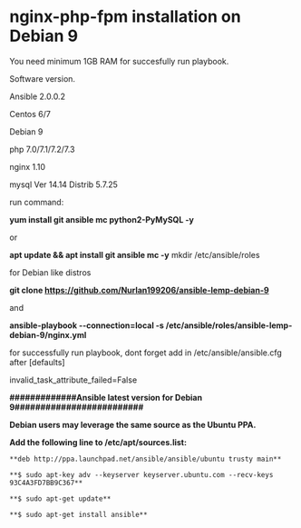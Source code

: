 # nginx-php-fpm installation on Debian 9

You need minimum 1GB RAM for succesfully run playbook.

Software version.

Ansible 2.0.0.2

Centos 6/7

Debian 9

php 7.0/7.1/7.2/7.3

nginx 1.10

mysql  Ver 14.14 Distrib 5.7.25

run command: 

**yum install git ansible mc python2-PyMySQL -y**

or

**apt update && apt install git ansible mc -y**
mkdir /etc/ansible/roles

for Debian like distros

**git clone https://github.com/Nurlan199206/ansible-lemp-debian-9**

and

**ansible-playbook --connection=local -s /etc/ansible/roles/ansible-lemp-debian-9/nginx.yml**



for successfully run playbook, dont forget add in /etc/ansible/ansible.cfg after [defaults]

invalid_task_attribute_failed=False

**#############Ansible latest version for Debian 9#########################**

**Debian users may leverage the same source as the Ubuntu PPA.**

**Add the following line to /etc/apt/sources.list:**
```
**deb http://ppa.launchpad.net/ansible/ansible/ubuntu trusty main**

**$ sudo apt-key adv --keyserver keyserver.ubuntu.com --recv-keys 93C4A3FD7BB9C367**

**$ sudo apt-get update**

**$ sudo apt-get install ansible**
```
